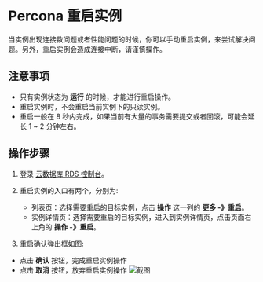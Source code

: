 # Percona 重启实例
当实例出现连接数问题或者性能问题的时候，你可以手动重启实例，来尝试解决问题。另外，重启实例会造成连接中断，请谨慎操作。

## 注意事项
* 只有实例状态为 **运行** 的时候，才能进行重启操作。
* 重启实例时，不会重启当前实例下的只读实例。
* 重启一般在 8 秒内完成，如果当前有大量的事务需要提交或者回滚，可能会延长 1 ~ 2 分钟左右。

## 操作步骤
1. 登录 [云数据库 RDS 控制台](https://rds-console.jdcloud.com/database)。
2. 重启实例的入口有两个，分别为:
    * 列表页：选择需要重启的目标实例，点击 **操作** 这一列的 **更多 -》重启**。
    * 实例详情页：选择需要重启的目标实例，进入到实例详情页，点击页面右上角的 **操作 -》重启**。
    
3. 重启确认弹出框如图:
 * 点击 **确认** 按钮，完成重启实例操作
 * 点击 **取消** 按钮，放弃重启实例操作
 ![截图](https://img1.jcloudcs.com/cms/0d8ca556-e783-4fa9-ab72-b30652c0251020180423125543.png)

